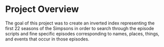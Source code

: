 # Project Overview
The goal of this project was to create an inverted index representing the first 22 seasons of the Simpsons in order to search through the episode scripts and fine specific episodes corresponding to names, places, things, and events that occur in those episodes.
